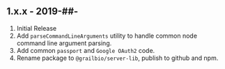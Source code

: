 ## 1.x.x - 2019-##-

1. Initial Release
2. Add `parseCommandLineArguments` utility to handle common node command
   line argument parsing.
3. Add common `passport` and `Google OAuth2` code.
4. Rename package to `@grailbio/server-lib`, publish to github and npm.
